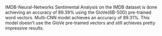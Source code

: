 IMDB-Neural-Networks
Sentimental Analysis on the IMDB dataset is done achieving an accuracy of 89.39% using the GloVe(6B-50D) pre-trained word vectors.
Multi-CNN model achieves an accuracy of 89.31%. This model doesn't use the GloVe pre-trained vectors and still achieves pretty impressive results.
